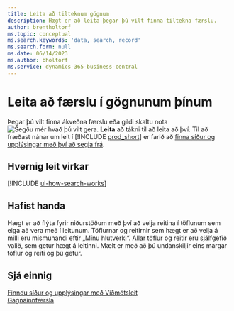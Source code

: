 ```yaml
---
title: Leita að tilteknum gögnum
description: Hægt er að leita þegar þú vilt finna tiltekna færslu.
author: brentholtorf
ms.topic: conceptual
ms.search.keywords: 'data, search, record'
ms.search.form: null
ms.date: 06/14/2023
ms.author: bholtorf
ms.service: dynamics-365-business-central
---
```


# Leita að færslu í gögnunum þínum

Þegar þú vilt finna ákveðna færslu eða gildi skaltu nota  ![Segðu mér hvað þú vilt gera.](media/ui-search/search.png "Leit að síðu eða skýrslu") **Leita**  að tákni til að leita að því. Til að fræðast nánar um leit í  [!INCLUDE [prod_short](includes/prod_short.md)] er farið að  [finna síður og upplýsingar með því að segja frá](ui-search.md).

## Hvernig leit virkar

[!INCLUDE [ui-how-search-works](includes/ui-how-search-works.md)]

## Hafist handa

Hægt er að flýta fyrir niðurstöðum með því að velja reitina í töflunum sem eiga að vera með í leitunum. Töflurnar og reitirnir sem hægt er að velja á milli eru mismunandi eftir „Mínu hlutverki“. Allar töflur og reitir eru sjálfgefið valið, sem getur hægt á leitinni. Mælt er með að þú undanskiljir eins margar töflur og reiti og þú getur.

## Sjá einnig

[Finndu síður og upplýsingar með Viðmótsleit](ui-search.md)  
[Gagnainnfærsla](ui-enter-data.md)  
